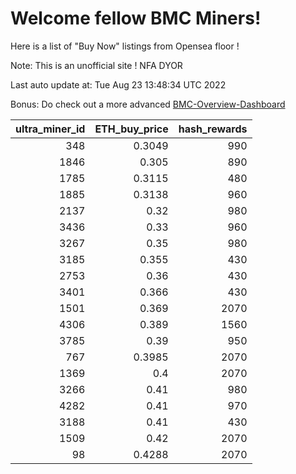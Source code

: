# Welcome fellow BMC Miners!
Here is a list of "Buy Now" listings from Opensea floor !

Note: This is an unofficial site ! NFA DYOR

Last auto update at: Tue Aug 23 13:48:34 UTC 2022

Bonus: Do check out a more advanced [BMC-Overview-Dashboard](https://dune.com/defifunk/BMC-Overview-Dashboard)


|   ultra_miner_id |   ETH_buy_price |   hash_rewards |
|-----------------:|----------------:|---------------:|
|              348 |          0.3049 |            990 |
|             1846 |          0.305  |            890 |
|             1785 |          0.3115 |            480 |
|             1885 |          0.3138 |            960 |
|             2137 |          0.32   |            980 |
|             3436 |          0.33   |            960 |
|             3267 |          0.35   |            980 |
|             3185 |          0.355  |            430 |
|             2753 |          0.36   |            430 |
|             3401 |          0.366  |            430 |
|             1501 |          0.369  |           2070 |
|             4306 |          0.389  |           1560 |
|             3785 |          0.39   |            950 |
|              767 |          0.3985 |           2070 |
|             1369 |          0.4    |           2070 |
|             3266 |          0.41   |            980 |
|             4282 |          0.41   |            970 |
|             3188 |          0.41   |            430 |
|             1509 |          0.42   |           2070 |
|               98 |          0.4288 |           2070 |